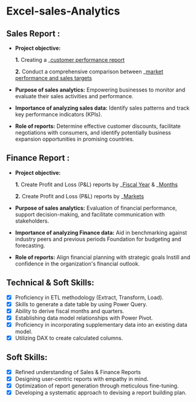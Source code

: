 # Excel-sales-Analytics
## Sales Report :


- **Project objective:** 

    **1.** Creating a _[customer performance report](https://github.com/TeegalaThriveni/Excel-sales-Analytics/blob/main/Customer%20Performance%20Report.pdf) 

    **2.** Conduct a comprehensive comparison between _[market performance and sales targets](https://github.com/TeegalaThriveni/Excel-sales-Analytics/blob/main/Customer%20Performance%20Report.pdf)

- **Purpose of sales analytics:** Empowering businesses to monitor and evaluate their sales activities and performance.

- **Importance of analyzing sales data:** Identify sales patterns and track key performance indicators (KPIs).

- **Role of reports:** Determine effective customer discounts, facilitate negotiations with consumers, and identify potentially business expansion opportunities in promising countries.


## Finance Report :

- **Project objective:** 

    **1.** Create Profit and Loss (P&L) reports by _[Fiscal Year](https://github.com/TeegalaThriveni/Excel-sales-Analytics/blob/main/P%26L%20Statement%20by%20Fiscal%20Year.pdf) & _[Months](https://github.com/TeegalaThriveni/Excel-sales-Analytics/blob/main/P%26L%20Statement%20by%20Months.pdf)

   **2.** Create Profit and Loss (P&L) reports by _[Markets](https://github.com/TeegalaThriveni/Excel-sales-Analytics/blob/main/P%26L%20Statement%20by%20Markets.pdf)

- **Purpose of sales analytics:** Evaluation of financial performance, support decision-making, and facilitate communication with stakeholders.

- **Importance of analyzing Finance data:** Aid in benchmarking against industry peers and previous periods Foundation for budgeting and forecasting.

- **Role of reports:** Align financial planning with strategic goals Instill and confidence in the organization's financial outlook.


## Technical & Soft Skills:
- [x]	Proficiency in ETL methodology (Extract, Transform, Load).
- [x]	Skills to generate a date table by  using Power Query.
- [x]	Ability to derive fiscal months and quarters.
- [x]	Establishing data model relationships with Power Pivot.
- [x]	Proficiency in incorporating supplementary data into an existing data model.
- [x]	Utilizing DAX to create calculated columns.

## Soft Skills:
- [x]	Refined understanding of Sales & Finance Reports
- [x]	Designing user-centric reports with empathy in mind.
- [x]	Optimization of report generation through meticulous fine-tuning.
- [x]	Developing a systematic approach to devising a report building plan.
